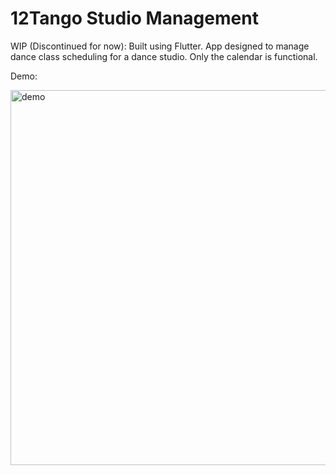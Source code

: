 # 12Tango Studio Management

WIP (Discontinued for now): Built using Flutter. App designed to manage dance class scheduling for a dance studio. Only the calendar is functional.

Demo:

<img src="https://github.com/puddleglum56/12Tango-Studio-Management/blob/master/demo.gif" alt="demo" height="600"/>

